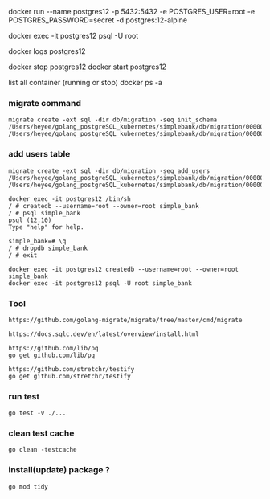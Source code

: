 docker run --name postgres12 -p 5432:5432 -e POSTGRES_USER=root -e POSTGRES_PASSWORD=secret -d postgres:12-alpine

docker exec -it postgres12 psql -U root

docker logs postgres12

docker stop postgres12
docker start postgres12

list all container (running or stop)
docker ps -a

### migrate command

```
migrate create -ext sql -dir db/migration -seq init_schema
/Users/heyee/golang_postgreSQL_kubernetes/simplebank/db/migration/000001_init_schema.up.sql
/Users/heyee/golang_postgreSQL_kubernetes/simplebank/db/migration/000001_init_schema.down.sql
```

### add users table

```
migrate create -ext sql -dir db/migration -seq add_users
/Users/heyee/golang_postgreSQL_kubernetes/simplebank/db/migration/000002_add_users.up.sql
/Users/heyee/golang_postgreSQL_kubernetes/simplebank/db/migration/000002_add_users.down.sql
```

```
docker exec -it postgres12 /bin/sh
/ # createdb --username=root --owner=root simple_bank
/ # psql simple_bank
psql (12.10)
Type "help" for help.

simple_bank=# \q
/ # dropdb simple_bank
/ # exit

```

```
docker exec -it postgres12 createdb --username=root --owner=root simple_bank
docker exec -it postgres12 psql -U root simple_bank
```

### Tool

```
https://github.com/golang-migrate/migrate/tree/master/cmd/migrate

https://docs.sqlc.dev/en/latest/overview/install.html

https://github.com/lib/pq
go get github.com/lib/pq

https://github.com/stretchr/testify
go get github.com/stretchr/testify
```

### run test

```
go test -v ./...
```

### clean test cache

```
go clean -testcache
```

### install(update) package ?

```
go mod tidy
```
